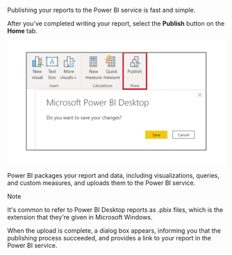 Publishing your reports to the Power BI service is fast and simple.

After you've completed writing your report, select the **Publish** button on the **Home** tab.

![Screenshot of the Microsoft Power BI Desktop Publish button.](../media/02-power-bi-desktop-publish.png)

Power BI packages your report and data, including visualizations, queries, and custom measures, and uploads them to the Power BI service.

 > [!NOTE]
 > It's common to refer to Power BI Desktop reports as .pbix files, which is the extension that they're given in Microsoft Windows.

When the upload is complete, a dialog box appears, informing you that the publishing process succeeded, and provides a link to your report in the Power BI service.
